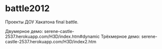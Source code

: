 battle2012
==========

Проекты ДОУ Хакатона final battle.

Двумерное демо: serene-castle-2537.herokuapp.com/H3D/index.htm#dynamic
Трёхмерное демо: serene-castle-2537.herokuapp.com/H3D/index2.htm